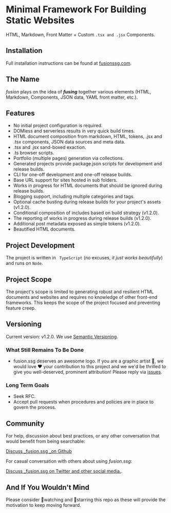 # Minimal Framework For Building Static Websites

HTML, Markdown, Front Matter + Custom `.tsx and .jsx` Components.

## Installation

Full installation instructions can be found at [fusionssg.com](https://fusionssg.com/docs/installation/).

## The Name

_fusion_ plays on the idea of **_fusing_** together various elements (HTML, Markdown, Components, JSON data, YAML front matter, etc.).

## Features

- No initial project configuration is required.
- DOMless and serverless results in very quick build times.
- HTML document composition from markdown, HTML, tokens, .jsx and .tsx components, JSON data sources and meta data.
- .tsx and .jsx sand-boxed exaction.
- .ts browser scripts.
- Portfolio (multiple pages) generation via collections.
- Generated projects provide package.json scripts for development and release builds.
- CLI for one-off development and one-off release builds.
- Base URL support for sites hosted in sub folders.
- Works in progress for HTML documents that should be ignored during release builds.
- Blogging support, including multiple categories and tags.
- Optional cache busting during release builds for your project's assets (v1.2.0).
- Conditional composition of includes based on build strategy (v1.2.0).
- The reporting of works in progress during release builds (v1.2.0).
- Additional post metadata exposed as simple tokens (v1.2.0).
- Beautified HTML documents.

## Project Development

The project is written in ` TypeScript` (no excuses, _it just works beautifully_) and runs on `Node`.

## Project Scope
The project's scope is limited to generating robust and resilient HTML documents and websites and requires no knowledge of other front-end frameworks. This keeps the scope of the project focused and preventing feature creep.

## Versioning
Current version: v1.2.0. We use [Semantic Versioning](https://semver.org/).

### What Still Remains To Be Done

- fusion.ssg deserves an awesome logo. If you are a graphic artist 🎨, we would love ❤️  your contribution to this project and we we'd be thrilled to give you well-deserved, prominent attribution! Please reply via [issues](https://github.com/4awpawz/fusion.ssg/issues/51).

### Long Term Goals

- Seek RFC.
- Accept pull requests when procedures and policies are in place to govern the process.

## Community

For help, discussion about best practices, or any other conversation that would benefit from being searchable:

[Discuss _fusion.ssg _on Github](https://github.com/4awpawz/fusion.ssg/discussions)

For casual conversation with others about using _fusion.ssg_:

[Discuss _fusion.ssg on Twitter and other social media.](https://twitter.com).

## And If You Wouldn't Mind

Please consider 👀watching and 🌟starring this repo as these will provide the motivation to keep moving forward.
